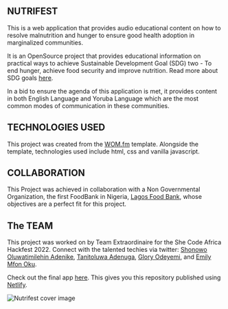 ## NUTRIFEST
This is a web application that provides audio educational content on how to resolve malnutrition and hunger to ensure good health adoption in marginalized communities.

It is an OpenSource project that provides educational information on practical ways to achieve Sustainable Development Goal (SDG) two - To end
hunger, achieve food security and improve nutrition. Read more about SDG goals [here](https://sdgs.un.org/).

In a bid to ensure the agenda of  this application is met, it provides content in both English Language and Yoruba Language which are the most common modes of communication in these communities.

## TECHNOLOGIES USED
This project was created from the [WOM.fm](https://wom.fm) template. Alongside the template, technologies used include html, css and vanilla javascript.

## COLLABORATION
This Project was achieved in collaboration with a Non Governmental Organization, the first FoodBank in Nigeria,   [Lagos Food Bank](https://lagosfoodbank.org/), whose objectives are a perfect fit for this project.

## The TEAM
This project was worked on by Team Extraordinaire for the She Code Africa Hackfest 2022.
Connect with the talented techies via twitter:
[Shonowo Oluwatimilehin Adenike](https://twitter.com/Adenikemie_),
[Tanitoluwa Adenuga](https://twitter.com/adenugatani),
[Glory Odeyemi](https://twitter.com/GloryOdeyemi), and
[Emily Mfon Oku](https://twitter.com/mfon_emily).

Check out the final app [here](https://nutrifest.netlify.app/). This gives you this repository published using [Netlify](https://app.netlify.com/).

![Nutrifest cover image](https://i.imgur.com/5UUBUpP.png)
